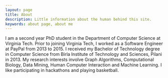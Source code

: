 ```yaml
---
layout: page
title: About
description: Little information about the human behind this site.
keywords: about page, about me
---
```


I am a second year PhD student in the Department of Computer Science at Virginia Tech. Prior to joining Virginia Tech, I worked as a Software Engineer at PayPal from 2013 to 2015. I received my Bachelor of Technology degree in Computer Science from Birla Institute of Technology and Sciences, Pilani in 2013. My research interests involve Graph Algorithms, Computational Biology, Data Mining, Human Computer Interaction and Machine Learning. I like participating in hackathons and playing basketball.
